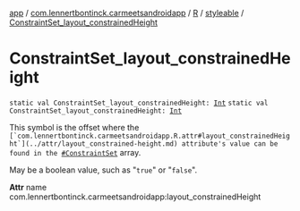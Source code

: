 [app](../../../index.md) / [com.lennertbontinck.carmeetsandroidapp](../../index.md) / [R](../index.md) / [styleable](index.md) / [ConstraintSet_layout_constrainedHeight](./-constraint-set_layout_constrained-height.md)

# ConstraintSet_layout_constrainedHeight

`static val ConstraintSet_layout_constrainedHeight: `[`Int`](https://kotlinlang.org/api/latest/jvm/stdlib/kotlin/-int/index.html)
`static val ConstraintSet_layout_constrainedHeight: `[`Int`](https://kotlinlang.org/api/latest/jvm/stdlib/kotlin/-int/index.html)

This symbol is the offset where the ``[`com.lennertbontinck.carmeetsandroidapp.R.attr#layout_constrainedHeight`](../attr/layout_constrained-height.md) attribute's value can be found in the ``[`#ConstraintSet`](-constraint-set.md) array.

May be a boolean value, such as "`true`" or "`false`".

**Attr**
name com.lennertbontinck.carmeetsandroidapp:layout_constrainedHeight

